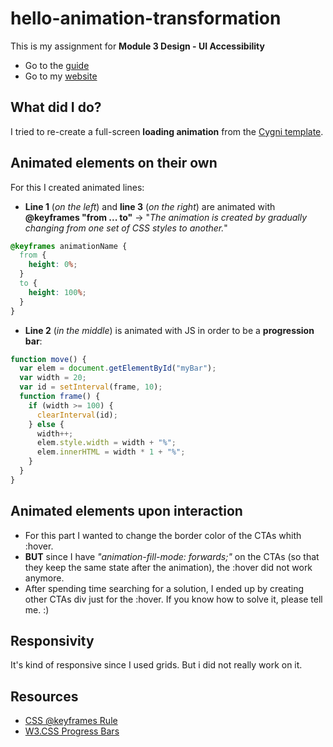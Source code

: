 # hello-animation-transformation

This is my assignment for **Module 3 Design - UI Accessibility**

- Go to the [guide](https://io.tskoli.dev/guides/5f1321b0b279dc27c467ca67)
- Go to my [website]()

## What did I do?

I tried to re-create a full-screen **loading animation** from the [Cygni template](http://preview.themeforest.net/item/cygni-interactive-portfolio-wordpress-theme/full_screen_preview/27917817?_ga=2.164354936.613568388.1635071376-1708789936.1610465670).

## Animated elements on their own

For this I created animated lines:

- **Line 1** (_on the left_) and **line 3** (_on the right_) are animated with **@keyframes "from ... to"** -> "_The animation is created by gradually changing from one set of CSS styles to another._"

```CSS
@keyframes animationName {
  from {
    height: 0%;
  }
  to {
    height: 100%;
  }
}
```

- **Line 2** (_in the middle_) is animated with JS in order to be a **progression bar**:

```javascript
function move() {
  var elem = document.getElementById("myBar");
  var width = 20;
  var id = setInterval(frame, 10);
  function frame() {
    if (width >= 100) {
      clearInterval(id);
    } else {
      width++;
      elem.style.width = width + "%";
      elem.innerHTML = width * 1 + "%";
    }
  }
}
```

## Animated elements upon interaction

- For this part I wanted to change the border color of the CTAs whith :hover.
- **BUT** since I have _"animation-fill-mode: forwards;"_ on the CTAs (so that they keep the same state after the animation), the :hover did not work anymore.
- After spending time searching for a solution, I ended up by creating other CTAs div just for the :hover. If you know how to solve it, please tell me. :)

## Responsivity

It's kind of responsive since I used grids. But i did not really work on it.

## Resources

- [CSS @keyframes Rule](https://www.w3schools.com/cssref/css3_pr_animation-keyframes.asp)
- [W3.CSS Progress Bars](https://www.w3schools.com/w3css/w3css_progressbar.asp)
